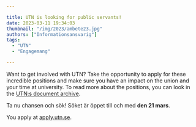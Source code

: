 ```yaml
---

title: UTN is looking for public servants!
date: 2023-03-11 19:34:03
thumbnail: "/img/2023/ambete23.jpg"
authors: ["Informationsansvarig"]
tags: 
  - "UTN"
  - "Engagemang"

---
```

Want to get involved with UTN? Take the opportunity to apply for these incredible positions and make sure you have an impact on the union and your time at university. To read more about the positions, you can look in the [UTN:s document archive](https://drive.google.com/.../0B8uSEPFZ2uc7LU11TGVYeFpib00).

Ta nu chansen och sök! Söket är öppet till och med **den 21 mars**. 

You apply at [apply.utn.se](https://apply.utn.se/).